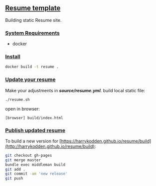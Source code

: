 ## [Resume template](#resume-template)

Building static Resume site.

### [System Requirements](#system-requirements)

- docker

### [Install](#install)

```bash
docker build -t resume .
```

### [Update your resume](#update)

Make your adjustments in ***source/resume.yml***.
build local static file:
```
./resume.sh
```

open in browser:
```
[browser] build/index.html
```
### [Publish updated resume](#publish)

To build a new version for [https://harrykodden.github.io/resume/build](http://harrykodden.github.io/resume/build):


```bash
git checkout gh-pages
git merge master
bundle exec middleman build
git add .
git commit -am 'new release'
git push
```
